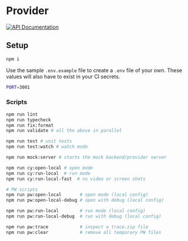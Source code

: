# Provider

[![API Documentation](https://img.shields.io/badge/API-DOCUMENTATION-blue?style=flat-square)](https://muratkeremozcan.github.io/provider/api-docs.html)

## Setup

```bash
npm i
```

Use the sample `.env.example` file to create a `.env` file of your own. These values will also have to exist in your CI secrets.

```bash
PORT=3001
```

### Scripts

```bash
npm run lint
npm run typecheck
npm run fix:format
npm run validate # all the above in parallel

npm run test # unit tests
npm run test:watch # watch mode

npm run mock:server # starts the mock backend/provider server

npm run cy:open-local # open mode
npm run cy:run-local  # run mode
npm run cy:run-local-fast  # no video or screen shots

# PW scripts
npm run pw:open-local       # open mode (local config)
npm run pw:open-local-debug # open with debug (local config)

npm run pw:run-local        # run mode (local config)
npm run pw:run-local-debug  # run with debug (local config)

npm run pw:trace            # inspect a trace.zip file
npm run pw:clear            # remove all temporary PW files
```

<!-- yo -->
